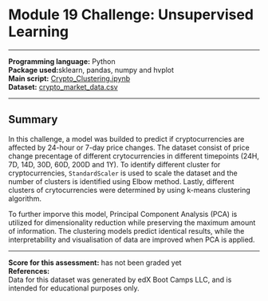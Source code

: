 # Module 19 Challenge: Unsupervised Learning
---

<b>Programming language:</b> Python <br />
<b>Package used:</b>sklearn, pandas, numpy and hvplot  <br />
<b>Main script:</b> [Crypto_Clustering.ipynb](https://github.com/wingylui/CryptoClustering/blob/main/Crypto_Clustering.ipynb)<br />
<b>Dataset:</b> [crypto_market_data.csv](https://github.com/wingylui/CryptoClustering/blob/main/Resources/crypto_market_data.csv)

---

## Summary 

In this challenge, a model was builded to predict if cryptocurrencies are affected by 24-hour or 7-day price changes. The dataset consist of price change precentage of different crytocurrencies in different timepoints (24H, 7D, 14D, 30D, 60D, 200D and 1Y). To identify different cluster for cryptocurrencies, `StandardScaler` is used to scale the dataset and the number of clusters is identified using Elbow method. Lastly, different clusters of crytocurrencies were determined by using k-means clustering algorithm. 

To further imporve this model, Principal Component Analysis (PCA) is utilized for dimensionality reduction while preserving the maximum amount of information. The clustering models predict identical results, while the interpretability and visualisation of data are improved when PCA is applied.

---
<b>Score for this assessment:</b> has not been graded yet <br />
<b>References:</b><br />
Data for this dataset was generated by edX Boot Camps LLC, and is intended for educational purposes only.